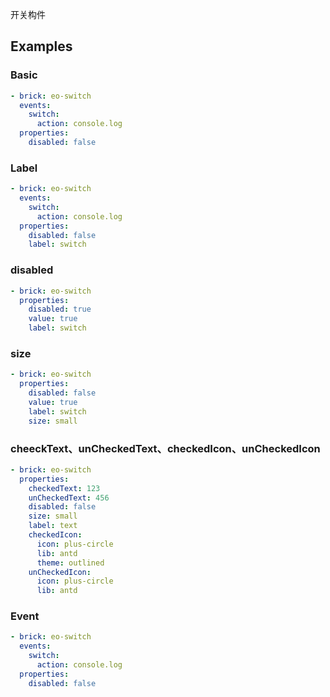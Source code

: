 开关构件

## Examples

### Basic

```yaml preview
- brick: eo-switch
  events:
    switch:
      action: console.log
  properties:
    disabled: false
```

### Label

```yaml preview
- brick: eo-switch
  events:
    switch:
      action: console.log
  properties:
    disabled: false
    label: switch
```

### disabled

```yaml preview
- brick: eo-switch
  properties:
    disabled: true
    value: true
    label: switch
```

### size

```yaml preview
- brick: eo-switch
  properties:
    disabled: false
    value: true
    label: switch
    size: small
```

### cheeckText、unCheckedText、checkedIcon、unCheckedIcon

```yaml preview
- brick: eo-switch
  properties:
    checkedText: 123
    unCheckedText: 456
    disabled: false
    size: small
    label: text
    checkedIcon:
      icon: plus-circle
      lib: antd
      theme: outlined
    unCheckedIcon:
      icon: plus-circle
      lib: antd
```

### Event

```yaml preview
- brick: eo-switch
  events:
    switch:
      action: console.log
  properties:
    disabled: false
```

